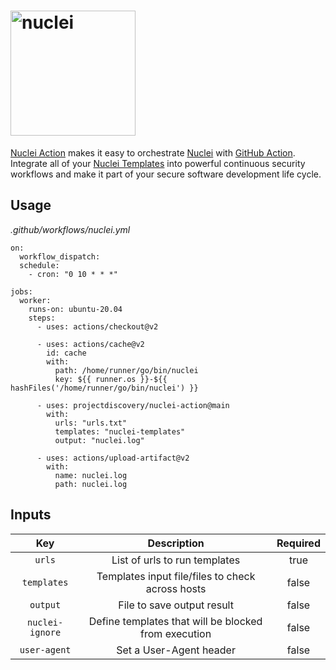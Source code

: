 <h1 align="left">
  <img src="https://github.com/projectdiscovery/nuclei/blob/master/static/nuclei-logo.png" alt="nuclei" width="200px"></a>
  <br>
</h1>

[Nuclei Action](https://github.com/projectdiscovery/nuclei-action) makes it easy to orchestrate [Nuclei](https://github.com/projectdiscovery/nuclei) with [GitHub Action](https://github.com/features/actions).
Integrate all of your [Nuclei Templates](https://github.com/projectdiscovery/nuclei-templates) into powerful continuous security workflows and make it part of your secure software development life cycle.



Usage
-----

*.github/workflows/nuclei.yml* 
```
on:
  workflow_dispatch:
  schedule:
    - cron: "0 10 * * *"

jobs:
  worker:
    runs-on: ubuntu-20.04
    steps:
      - uses: actions/checkout@v2

      - uses: actions/cache@v2
        id: cache
        with:
          path: /home/runner/go/bin/nuclei
          key: ${{ runner.os }}-${{ hashFiles('/home/runner/go/bin/nuclei') }}

      - uses: projectdiscovery/nuclei-action@main
        with:
          urls: "urls.txt"
          templates: "nuclei-templates"
          output: "nuclei.log"

      - uses: actions/upload-artifact@v2
        with:
          name: nuclei.log
          path: nuclei.log
```

Inputs
------

| Key  | Description | Required |
| :---:     |     :---:   |    :---:   |
| `urls` | List of urls to run templates | true
| `templates` | Templates input file/files to check across hosts | false
| `output` | File to save output result | false
| `nuclei-ignore` | Define templates that will be blocked from execution | false
| `user-agent` | Set a User-Agent header | false